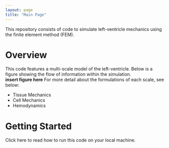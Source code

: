 ```yaml
---
layout: page
title: "Main Page"
---
```

This repository consists of code to simulate left-ventricle mechanics using the finite element method (FEM).  


# Overview  
This code features a multi-scale model of the left-ventricle. Below is a figure showing the flow of information within the simulation.  
**insert figure here**
For more detail about the formulations of each scale, see below:  
  * Tissue Mechanics  
  * Cell Mechanics  
  * Hemodynamics  

# Getting Started  
Click here to read how to run this code on your local machine.
